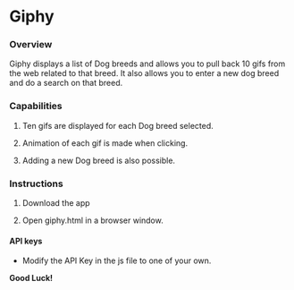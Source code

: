 # Giphy 

### Overview

Giphy displays a list of Dog breeds and allows you to pull back 10 gifs from the web related to that breed.  It also allows you to enter a new dog breed and do a search on that breed.


### Capabilities

1. Ten gifs are displayed for each Dog breed selected.

2. Animation of each gif is made when clicking.

3. Adding a new Dog breed is also possible.


     
### Instructions

1. Download the app

2. Open giphy.html in a browser window.

#### API keys

* Modify the API Key in the js file to one of your own.


**Good Luck!**

